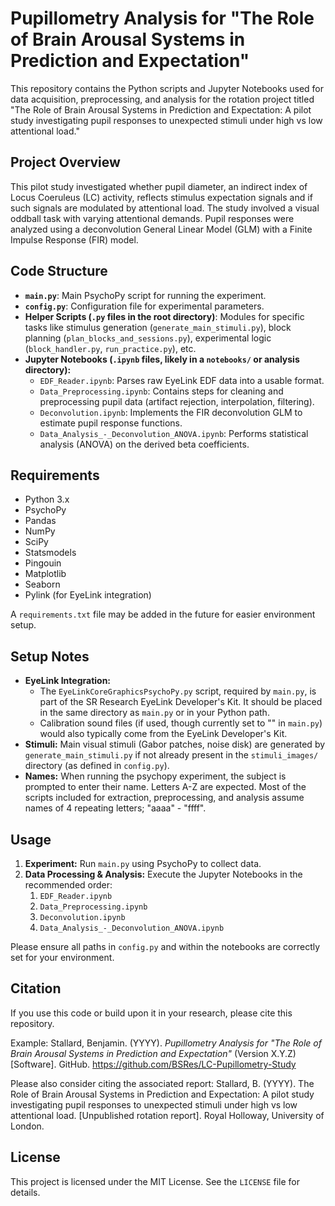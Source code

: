 # Pupillometry Analysis for "The Role of Brain Arousal Systems in Prediction and Expectation"

This repository contains the Python scripts and Jupyter Notebooks used for data acquisition, preprocessing, and analysis for the rotation project titled "The Role of Brain Arousal Systems in Prediction and Expectation: A pilot study investigating pupil responses to unexpected stimuli under high vs low attentional load."

## Project Overview

This pilot study investigated whether pupil diameter, an indirect index of Locus Coeruleus (LC) activity, reflects stimulus expectation signals and if such signals are modulated by attentional load. The study involved a visual oddball task with varying attentional demands. Pupil responses were analyzed using a deconvolution General Linear Model (GLM) with a Finite Impulse Response (FIR) model.

## Code Structure

*   **`main.py`**: Main PsychoPy script for running the experiment.
*   **`config.py`**: Configuration file for experimental parameters.
*   **Helper Scripts (`.py` files in the root directory)**: Modules for specific tasks like stimulus generation (`generate_main_stimuli.py`), block planning (`plan_blocks_and_sessions.py`), experimental logic (`block_handler.py`, `run_practice.py`), etc.
*   **Jupyter Notebooks (`.ipynb` files, likely in a `notebooks/` or analysis directory):**
    *   `EDF_Reader.ipynb`: Parses raw EyeLink EDF data into a usable format.
    *   `Data_Preprocessing.ipynb`: Contains steps for cleaning and preprocessing pupil data (artifact rejection, interpolation, filtering).
    *   `Deconvolution.ipynb`: Implements the FIR deconvolution GLM to estimate pupil response functions.
    *   `Data_Analysis_-_Deconvolution_ANOVA.ipynb`: Performs statistical analysis (ANOVA) on the derived beta coefficients.

## Requirements

*   Python 3.x
*   PsychoPy
*   Pandas
*   NumPy
*   SciPy
*   Statsmodels
*   Pingouin
*   Matplotlib
*   Seaborn
*   Pylink (for EyeLink integration)

A `requirements.txt` file may be added in the future for easier environment setup.

## Setup Notes

*   **EyeLink Integration:**
    *   The `EyeLinkCoreGraphicsPsychoPy.py` script, required by `main.py`, is part of the SR Research EyeLink Developer's Kit. It should be placed in the same directory as `main.py` or in your Python path.
    *   Calibration sound files (if used, though currently set to "" in `main.py`) would also typically come from the EyeLink Developer's Kit.
*   **Stimuli:** Main visual stimuli (Gabor patches, noise disk) are generated by `generate_main_stimuli.py` if not already present in the `stimuli_images/` directory (as defined in `config.py`).
*   **Names:** When running the psychopy experiment, the subject is prompted to enter their name. Letters A-Z are expected. Most of the scripts included for extraction, preprocessing, and analysis assume names of 4 repeating letters; "aaaa" - "ffff".

## Usage

1.  **Experiment:** Run `main.py` using PsychoPy to collect data.
2.  **Data Processing & Analysis:** Execute the Jupyter Notebooks in the recommended order:
    1.  `EDF_Reader.ipynb`
    2.  `Data_Preprocessing.ipynb`
    3.  `Deconvolution.ipynb`
    4.  `Data_Analysis_-_Deconvolution_ANOVA.ipynb`

Please ensure all paths in `config.py` and within the notebooks are correctly set for your environment.

## Citation

If you use this code or build upon it in your research, please cite this repository.

Example:
Stallard, Benjamin. (YYYY). *Pupillometry Analysis for "The Role of Brain Arousal Systems in Prediction and Expectation"* (Version X.Y.Z) [Software]. GitHub. https://github.com/BSRes/LC-Pupillometry-Study

Please also consider citing the associated report:
Stallard, B. (YYYY). The Role of Brain Arousal Systems in Prediction and Expectation: A pilot study investigating pupil responses to unexpected stimuli under high vs low attentional load. [Unpublished rotation report]. Royal Holloway, University of London.

## License

This project is licensed under the MIT License. See the `LICENSE` file for details.
